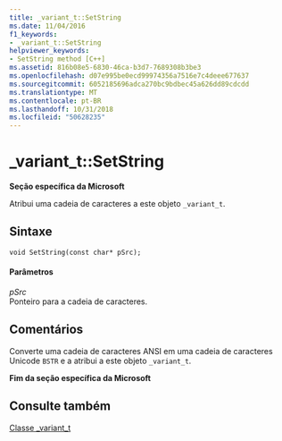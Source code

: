 ```yaml
---
title: _variant_t::SetString
ms.date: 11/04/2016
f1_keywords:
- _variant_t::SetString
helpviewer_keywords:
- SetString method [C++]
ms.assetid: 816b08e5-6830-46ca-b3d7-7689308b3be3
ms.openlocfilehash: d07e995be0ecd99974356a7516e7c4deee677637
ms.sourcegitcommit: 6052185696adca270bc9bdbec45a626dd89cdcdd
ms.translationtype: MT
ms.contentlocale: pt-BR
ms.lasthandoff: 10/31/2018
ms.locfileid: "50628235"
---
```

# <a name="varianttsetstring"></a>_variant_t::SetString

**Seção específica da Microsoft**

Atribui uma cadeia de caracteres a este objeto `_variant_t`.

## <a name="syntax"></a>Sintaxe

```
void SetString(const char* pSrc);
```

#### <a name="parameters"></a>Parâmetros

*pSrc*<br/>
Ponteiro para a cadeia de caracteres.

## <a name="remarks"></a>Comentários

Converte uma cadeia de caracteres ANSI em uma cadeia de caracteres Unicode `BSTR` e a atribui a este objeto `_variant_t`.

**Fim da seção específica da Microsoft**

## <a name="see-also"></a>Consulte também

[Classe _variant_t](../cpp/variant-t-class.md)